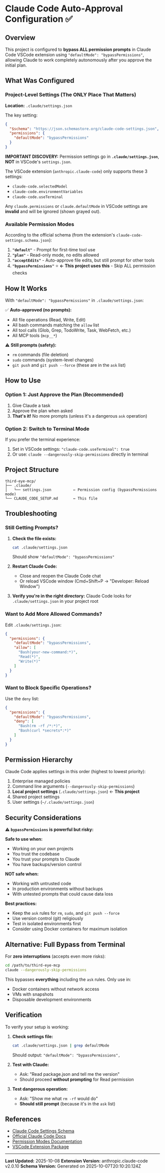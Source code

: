 # Claude Code Auto-Approval Configuration ✅

## Overview
This project is configured to **bypass ALL permission prompts** in Claude Code VSCode extension using `"defaultMode": "bypassPermissions"`, allowing Claude to work completely autonomously after you approve the initial plan.

## What Was Configured

### Project-Level Settings (The ONLY Place That Matters)
**Location:** `.claude/settings.json`

The key setting:
```json
{
  "$schema": "https://json.schemastore.org/claude-code-settings.json",
  "permissions": {
    "defaultMode": "bypassPermissions"
  }
}
```

**IMPORTANT DISCOVERY:** Permission settings go in **`.claude/settings.json`**, **NOT** in VSCode's `settings.json`.

The VSCode extension (`anthropic.claude-code`) only supports these 3 settings:
- `claude-code.selectedModel`
- `claude-code.environmentVariables`
- `claude-code.useTerminal`

Any `claude.permissions` or `claude.defaultMode` in VSCode settings are **invalid** and will be ignored (shown grayed out).

### Available Permission Modes

According to the official schema (from the extension's `claude-code-settings.schema.json`):

1. **`"default"`** - Prompt for first-time tool use
2. **`"plan"`** - Read-only mode, no edits allowed
3. **`"acceptEdits"`** - Auto-approve file edits, but still prompt for other tools
4. **`"bypassPermissions"`** ⭐ **← This project uses this** - Skip ALL permission checks

## How It Works

With `"defaultMode": "bypassPermissions"` in `.claude/settings.json`:

✅ **Auto-approved (no prompts):**
- All file operations (Read, Write, Edit)
- All bash commands matching the `allow` list
- All tool calls (Glob, Grep, TodoWrite, Task, WebFetch, etc.)
- All MCP tools (`mcp__*`)

⚠️ **Still prompts (safety):**
- `rm` commands (file deletion)
- `sudo` commands (system-level changes)
- `git push` and `git push --force` (these are in the `ask` list)

## How to Use

### Option 1: Just Approve the Plan (Recommended)
1. Give Claude a task
2. Approve the plan when asked
3. **That's it!** No more prompts (unless it's a dangerous `ask` operation)

### Option 2: Switch to Terminal Mode
If you prefer the terminal experience:
1. Set in VSCode settings: `"claude-code.useTerminal": true`
2. Or use: `claude --dangerously-skip-permissions` directly in terminal

## Project Structure

```
third-eye-mcp/
├── .claude/
│   └── settings.json          ← Permission config (bypassPermissions mode)
└── CLAUDE_CODE_SETUP.md       ← This file
```

## Troubleshooting

### Still Getting Prompts?

1. **Check the file exists:**
   ```bash
   cat .claude/settings.json
   ```
   Should show `"defaultMode": "bypassPermissions"`

2. **Restart Claude Code:**
   - Close and reopen the Claude Code chat
   - Or reload VSCode window (Cmd+Shift+P → "Developer: Reload Window")

3. **Verify you're in the right directory:**
   Claude Code looks for `.claude/settings.json` in your project root

### Want to Add More Allowed Commands?

Edit `.claude/settings.json`:
```json
{
  "permissions": {
    "defaultMode": "bypassPermissions",
    "allow": [
      "Bash(your-new-command:*)",
      "Read(*)",
      "Write(*)"
    ]
  }
}
```

### Want to Block Specific Operations?

Use the `deny` list:
```json
{
  "permissions": {
    "defaultMode": "bypassPermissions",
    "deny": [
      "Bash(rm -rf /*:*)",
      "Bash(curl *secrets*:*)"
    ]
  }
}
```

## Permission Hierarchy

Claude Code applies settings in this order (highest to lowest priority):
1. Enterprise managed policies
2. Command line arguments (`--dangerously-skip-permissions`)
3. **Local project settings** (`.claude/settings.json`) ← **This project**
4. Shared project settings
5. User settings (`~/.claude/settings.json`)

## Security Considerations

⚠️ **`bypassPermissions` is powerful but risky:**

**Safe to use when:**
- Working on your own projects
- You trust the codebase
- You trust your prompts to Claude
- You have backups/version control

**NOT safe when:**
- Working with untrusted code
- In production environments without backups
- With untested prompts that could cause data loss

**Best practices:**
- Keep the `ask` rules for `rm`, `sudo`, and `git push --force`
- Use version control (git) religiously
- Test in isolated environments first
- Consider using Docker containers for maximum isolation

## Alternative: Full Bypass from Terminal

For **zero interruptions** (accepts even more risks):

```bash
cd /path/to/third-eye-mcp
claude --dangerously-skip-permissions
```

This bypasses **everything** including the `ask` rules. Only use in:
- Docker containers without network access
- VMs with snapshots
- Disposable development environments

## Verification

To verify your setup is working:

1. **Check settings file:**
   ```bash
   cat .claude/settings.json | grep defaultMode
   ```
   Should output: `"defaultMode": "bypassPermissions",`

2. **Test with Claude:**
   - Ask: "Read package.json and tell me the version"
   - Should proceed **without prompting** for Read permission

3. **Test dangerous operation:**
   - Ask: "Show me what `rm -rf` would do"
   - **Should still prompt** (because it's in the `ask` list)

## References

- [Claude Code Settings Schema](https://json.schemastore.org/claude-code-settings.json)
- [Official Claude Code Docs](https://docs.claude.com/en/docs/claude-code/settings)
- [Permission Modes Documentation](https://docs.claude.com/en/docs/claude-code/settings#permission-modes)
- [VSCode Extension Package](file:///Users/hbinseddeq/.vscode/extensions/anthropic.claude-code-2.0.10/package.json)

---

**Last Updated:** 2025-10-08
**Extension Version:** anthropic.claude-code v2.0.10
**Schema Version:** Generated on 2025-10-07T20:10:20.124Z
